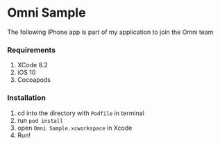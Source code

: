 # Omni Sample
The following iPhone app is part of my application to join the Omni team

### Requirements
   1. XCode 8.2
   2. iOS 10
   3. Cocoapods
### Installation
   1. cd into the directory with `Podfile` in terminal
   2. run `pod install`
   3. open `Omni Sample.xcworkspace` in Xcode
   4. Run!
